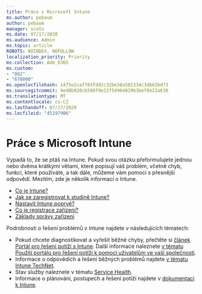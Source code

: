 ```yaml
---
title: Práce s Microsoft Intune
ms.author: pebaum
author: pebaum
manager: scotv
ms.date: 07/17/2020
ms.audience: Admin
ms.topic: article
ROBOTS: NOINDEX, NOFOLLOW
localization_priority: Priority
ms.collection: Adm_O365
ms.custom:
- "862"
- "670000"
ms.openlocfilehash: 1475e2caff83fd92c32be38a501334c3d682bd73
ms.sourcegitcommit: 9ed8b920cb598f9e22f54964029b3bef8e22a630
ms.translationtype: MT
ms.contentlocale: cs-CZ
ms.lasthandoff: 07/17/2020
ms.locfileid: "45197906"
---
```

# <a name="working-with-microsoft-intune"></a>Práce s Microsoft Intune

Vypadá to, že se ptáš na Intune. Pokud svou otázku přeformulujete jednou nebo dvěma krátkými větami, které popisují váš problém, včetně chyb, funkcí, které používáte, a tak dále, můžeme vám pomoci s přesnější odpovědí. Mezitím, zde je několik informací o Intune.

- [Co je Intune?](https://docs.microsoft.com/intune/what-is-intune)
- [Jak se zaregistrovat k studině Intune?](https://docs.microsoft.com/intune/free-trial-sign-up)
- [Nastavit Intune poprvé?](https://docs.microsoft.com/intune/setup-steps)
- [Co je registrace zařízení?](https://docs.microsoft.com/intune/device-enrollment)
- [Základy správy zařízení](https://docs.microsoft.com/mem/intune/fundamentals/)

Podrobnosti o řešení problémů v Intune najdete v následujících tématech:

- Pokud chcete diagnostikovat a vyřešit běžné chyby, přečtěte si [článek Portál pro řešení potíží s Intune](https://aka.ms/intunetroubleshooting). Další informace naleznete [v tématu Použití portálu pro řešení potíží k pomoci uživatelům ve vaší společnosti](https://docs.microsoft.com/intune/help-desk-operators).
- Informace o odpovědích a řešení běžných problémů najdete [v tématu Intune TechNet](https://aka.ms/intuneforums).
- Stav služby naleznete v tématu [Service Health](https://portal.office.com/AdminPortal/Home#/servicehealth).
- Informace o plánování, postupech a řešení potíží najdete v [dokumentaci k Intune](https://docs.microsoft.com/intune/).